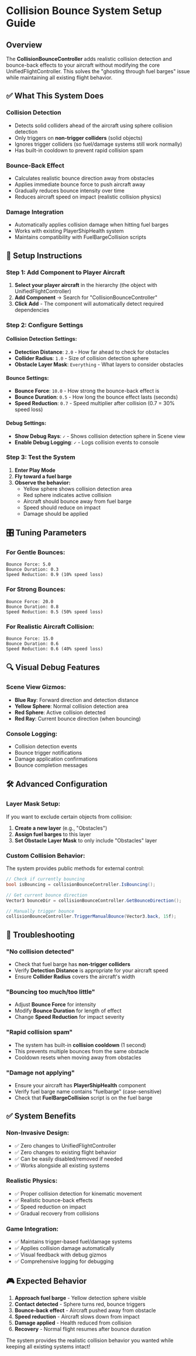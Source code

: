 # Collision Bounce System Setup Guide

## Overview
The **CollisionBounceController** adds realistic collision detection and bounce-back effects to your aircraft without modifying the core UnifiedFlightController. This solves the "ghosting through fuel barges" issue while maintaining all existing flight behavior.

## ✅ What This System Does

### **Collision Detection**
- Detects solid colliders ahead of the aircraft using sphere collision detection
- Only triggers on **non-trigger colliders** (solid objects)
- Ignores trigger colliders (so fuel/damage systems still work normally)
- Has built-in cooldown to prevent rapid collision spam

### **Bounce-Back Effect**
- Calculates realistic bounce direction away from obstacles
- Applies immediate bounce force to push aircraft away
- Gradually reduces bounce intensity over time
- Reduces aircraft speed on impact (realistic collision physics)

### **Damage Integration**
- Automatically applies collision damage when hitting fuel barges
- Works with existing PlayerShipHealth system
- Maintains compatibility with FuelBargeCollision scripts

## 🔧 Setup Instructions

### **Step 1: Add Component to Player Aircraft**

1. **Select your player aircraft** in the hierarchy (the object with UnifiedFlightController)
2. **Add Component** → Search for "CollisionBounceController"
3. **Click Add** - The component will automatically detect required dependencies

### **Step 2: Configure Settings**

#### **Collision Detection Settings:**
- **Detection Distance**: `2.0` - How far ahead to check for obstacles
- **Collider Radius**: `1.0` - Size of collision detection sphere
- **Obstacle Layer Mask**: `Everything` - What layers to consider obstacles

#### **Bounce Settings:**
- **Bounce Force**: `10.0` - How strong the bounce-back effect is
- **Bounce Duration**: `0.5` - How long the bounce effect lasts (seconds)
- **Speed Reduction**: `0.7` - Speed multiplier after collision (0.7 = 30% speed loss)

#### **Debug Settings:**
- **Show Debug Rays**: `✓` - Shows collision detection sphere in Scene view
- **Enable Debug Logging**: `✓` - Logs collision events to console

### **Step 3: Test the System**

1. **Enter Play Mode**
2. **Fly toward a fuel barge**
3. **Observe the behavior:**
   - Yellow sphere shows collision detection area
   - Red sphere indicates active collision
   - Aircraft should bounce away from fuel barge
   - Speed should reduce on impact
   - Damage should be applied

## 🎛️ Tuning Parameters

### **For Gentle Bounces:**
```
Bounce Force: 5.0
Bounce Duration: 0.3
Speed Reduction: 0.9 (10% speed loss)
```

### **For Strong Bounces:**
```
Bounce Force: 20.0
Bounce Duration: 0.8
Speed Reduction: 0.5 (50% speed loss)
```

### **For Realistic Aircraft Collision:**
```
Bounce Force: 15.0
Bounce Duration: 0.6
Speed Reduction: 0.6 (40% speed loss)
```

## 🔍 Visual Debug Features

### **Scene View Gizmos:**
- **Blue Ray**: Forward direction and detection distance
- **Yellow Sphere**: Normal collision detection area
- **Red Sphere**: Active collision detected
- **Red Ray**: Current bounce direction (when bouncing)

### **Console Logging:**
- Collision detection events
- Bounce trigger notifications
- Damage application confirmations
- Bounce completion messages

## 🛠️ Advanced Configuration

### **Layer Mask Setup:**
If you want to exclude certain objects from collision:

1. **Create a new layer** (e.g., "Obstacles")
2. **Assign fuel barges** to this layer
3. **Set Obstacle Layer Mask** to only include "Obstacles" layer

### **Custom Collision Behavior:**
The system provides public methods for external control:

```csharp
// Check if currently bouncing
bool isBouncing = collisionBounceController.IsBouncing();

// Get current bounce direction
Vector3 bounceDir = collisionBounceController.GetBounceDirection();

// Manually trigger bounce
collisionBounceController.TriggerManualBounce(Vector3.back, 15f);
```

## 🚨 Troubleshooting

### **"No collision detected"**
- Check that fuel barge has **non-trigger colliders**
- Verify **Detection Distance** is appropriate for your aircraft speed
- Ensure **Collider Radius** covers the aircraft's width

### **"Bouncing too much/too little"**
- Adjust **Bounce Force** for intensity
- Modify **Bounce Duration** for length of effect
- Change **Speed Reduction** for impact severity

### **"Rapid collision spam"**
- The system has built-in **collision cooldown** (1 second)
- This prevents multiple bounces from the same obstacle
- Cooldown resets when moving away from obstacles

### **"Damage not applying"**
- Ensure your aircraft has **PlayerShipHealth** component
- Verify fuel barge name contains "fuelbarge" (case-sensitive)
- Check that **FuelBargeCollision** script is on the fuel barge

## ✅ System Benefits

### **Non-Invasive Design:**
- ✅ Zero changes to UnifiedFlightController
- ✅ Zero changes to existing flight behavior
- ✅ Can be easily disabled/removed if needed
- ✅ Works alongside all existing systems

### **Realistic Physics:**
- ✅ Proper collision detection for kinematic movement
- ✅ Realistic bounce-back effects
- ✅ Speed reduction on impact
- ✅ Gradual recovery from collisions

### **Game Integration:**
- ✅ Maintains trigger-based fuel/damage systems
- ✅ Applies collision damage automatically
- ✅ Visual feedback with debug gizmos
- ✅ Comprehensive logging for debugging

## 🎮 Expected Behavior

1. **Approach fuel barge** - Yellow detection sphere visible
2. **Contact detected** - Sphere turns red, bounce triggers
3. **Bounce-back effect** - Aircraft pushed away from obstacle
4. **Speed reduction** - Aircraft slows down from impact
5. **Damage applied** - Health reduced from collision
6. **Recovery** - Normal flight resumes after bounce duration

The system provides the realistic collision behavior you wanted while keeping all existing systems intact!
